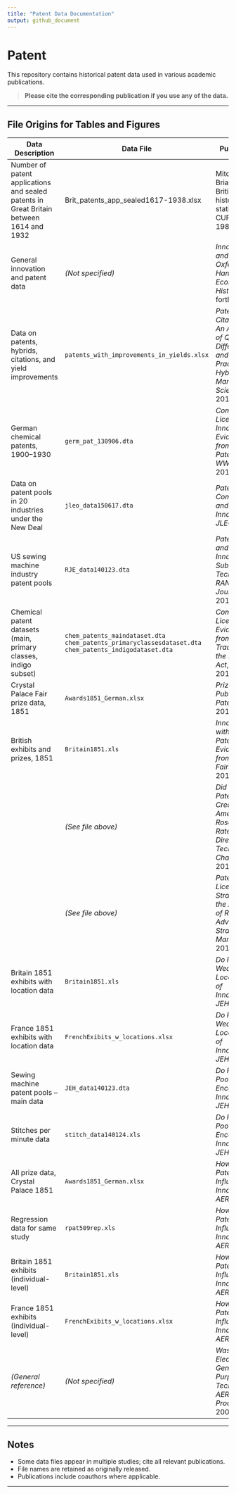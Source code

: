 ```yaml
---
title: "Patent Data Documentation"
output: github_document
---
```


# Patent

This repository contains historical patent data used in various academic publications.

> **Please cite the corresponding publication if you use any of the data.**

---

## File Origins for Tables and Figures

| **Data Description** | **Data File** | **Publication** |
|----------------------|---------------|------------------|
| Number of patent applications and sealed patents in Great Britain between 1614 and 1932| Brit_patents_app_sealed1617-1938.xlsx | Mitchell, Brian R. British historical statistics. CUP Archive, 1988. |
| General innovation and patent data | *(Not specified)* | *Innovation and Patents.* *Oxford Handbook of Economic History*, forthcoming. |
| Data on patents, hybrids, citations, and yield improvements | `patents_with_improvements_in_yields.xlsx` | *Patent Citations - An Analysis of Quality Differences and Citing Practices in Hybrid Corn*, *Management Science*, 2018. |
| German chemical patents, 1900–1930 | `germ_pat_130906.dta` | *Compulsory Licensing and Innovation - Evidence from German Patents after WWI*, *JDE*, 2017. |
| Data on patent pools in 20 industries under the New Deal | `jleo_data150617.dta` | *Patent Pools, Competition and Innovation*, *JLEO*, 2016. |
| US sewing machine industry patent pools | `RJE_data140123.dta` | *Patent Pools and Innovation in Substitute Technologies*, *RAND Journal*, 2014. |
| Chemical patent datasets (main, primary classes, indigo subset) | `chem_patents_maindataset.dta`<br>`chem_patents_primaryclassesdataset.dta`<br>`chem_patents_indigodataset.dta` | *Compulsory Licensing: Evidence from the Trading with the Enemy Act*, *AER*, 2012. |
| Crystal Palace Fair prize data, 1851 | `Awards1851_German.xlsx` | *Prizes, Publicity, and Patents*, *JIE*, 2013. |
| British exhibits and prizes, 1851 | `Britain1851.xls` | *Innovation without Patents – Evidence from World’s Fairs*, *JLE*, 2012. |
|  | *(See file above)* | *Did Plant Patents Create the American Rose?*, in *The Rate and Direction of Technological Change*, 2012. |
|  | *(See file above)* | *Patent Pools: Licensing Strategies in the Absence of Regulation*, *Advances in Strategic Management*, 2012. |
| Britain 1851 exhibits with location data | `Britain1851.xls` | *Do Patents Weaken the Localization of Innovations?*, *JEH*, 2011. |
| France 1851 exhibits with location data | `FrenchExibits_w_locations.xlsx` | *Do Patents Weaken the Localization of Innovations?*, *JEH*, 2011. |
| Sewing machine patent pools – main data | `JEH_data140123.dta` | *Do Patent Pools Encourage Innovation?*, *JEH*, 2010. |
| Stitches per minute data | `stitch_data140124.xls` | *Do Patent Pools Encourage Innovation?*, *JEH*, 2010. |
| All prize data, Crystal Palace 1851 | `Awards1851_German.xlsx` | *How Do Patent Laws Influence Innovation?*, *AER*, 2005. |
| Regression data for same study | `rpat509rep.xls` | *How Do Patent Laws Influence Innovation?*, *AER*, 2005. |
| Britain 1851 exhibits (individual-level) | `Britain1851.xls` | *How Do Patent Laws Influence Innovation?*, *AER*, 2005. |
| France 1851 exhibits (individual-level) | `FrenchExibits_w_locations.xlsx` | *How Do Patent Laws Influence Innovation?*, *AER*, 2005. |
| *(General reference)* | *(Not specified)* | *Was Electricity a General Purpose Technology?*, *AER Papers & Proceedings*, 2004. |

---

## Notes

- Some data files appear in multiple studies; cite all relevant publications.
- File names are retained as originally released.
- Publications include coauthors where applicable.

---

